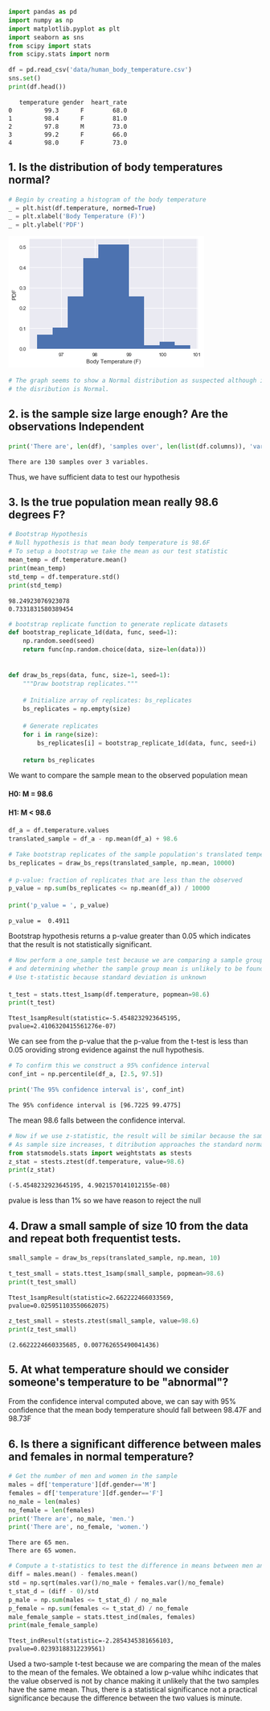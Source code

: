 ```python
import pandas as pd
import numpy as np
import matplotlib.pyplot as plt
import seaborn as sns
from scipy import stats
from scipy.stats import norm
```

```python
df = pd.read_csv('data/human_body_temperature.csv')
sns.set()
print(df.head())
```

       temperature gender  heart_rate
    0         99.3      F        68.0
    1         98.4      F        81.0
    2         97.8      M        73.0
    3         99.2      F        66.0
    4         98.0      F        73.0
    

## 1. Is the distribution of body temperatures normal? 


```python
# Begin by creating a histogram of the body temperature
_ = plt.hist(df.temperature, normed=True)
_ = plt.xlabel('Body Temperature (F)')
_ = plt.ylabel('PDF')
```


![png](output_6_0.png)



```python
# The graph seems to show a Normal distribution as suspected although it is slightly skewed to the left we can safely assume that
# the disribution is Normal.
```

## 2. is the sample size large enough? Are the observations Independent


```python
print('There are', len(df), 'samples over', len(list(df.columns)), 'variables.')
```

    There are 130 samples over 3 variables.
    

Thus, we have sufficient data to test our hypothesis

## 3. Is the true population mean really 98.6 degrees F?


```python
# Bootstrap Hypothesis
# Null hypothesis is that mean body temperature is 98.6F
# To setup a bootstrap we take the mean as our test statistic
mean_temp = df.temperature.mean()
print(mean_temp)
std_temp = df.temperature.std()
print(std_temp)
```

    98.24923076923078
    0.7331831580389454
    


```python
# bootstrap replicate function to generate replicate datasets
def bootstrap_replicate_1d(data, func, seed=1):
    np.random.seed(seed)
    return func(np.random.choice(data, size=len(data)))


def draw_bs_reps(data, func, size=1, seed=1):
    """Draw bootstrap replicates."""

    # Initialize array of replicates: bs_replicates
    bs_replicates = np.empty(size)

    # Generate replicates
    for i in range(size):
        bs_replicates[i] = bootstrap_replicate_1d(data, func, seed+i)

    return bs_replicates
```

We want to compare the sample mean to the observed population mean

#### H0: M = 98.6
#### H1: M < 98.6


```python
df_a = df.temperature.values
translated_sample = df_a - np.mean(df_a) + 98.6
```


```python
# Take bootstrap replicates of the sample population's translated temperatures: bs_replicates
bs_replicates = draw_bs_reps(translated_sample, np.mean, 10000)

# p-value: fraction of replicates that are less than the observed
p_value = np.sum(bs_replicates <= np.mean(df_a)) / 10000

print('p_value = ', p_value)
```

    p_value =  0.4911
    

Bootstrap hypothesis returns a p-value greater than 0.05 which indicates that the result is not statistically significant.


```python
# Now perform a one_sample test because we are comparing a sample group mean to the accepted population mean,
# and determining whether the sample group mean is unlikely to be found with the null hypothesis that the mean temperature equals 98.6F
# Use t-statistic because standard deviation is unknown

t_test = stats.ttest_1samp(df.temperature, popmean=98.6)
print(t_test)
```

    Ttest_1sampResult(statistic=-5.4548232923645195, pvalue=2.4106320415561276e-07)
    

We can see from the p-value that the p-value from the t-test is less than 0.05 oroviding strong evidence against the null hypothesis.


```python
# To confirm this we construct a 95% confidence interval
conf_int = np.percentile(df_a, [2.5, 97.5])
```


```python
print('The 95% confidence interval is', conf_int)
```

    The 95% confidence interval is [96.7225 99.4775]
The mean 98.6 falls between the confidence interval. 


```python
# Now if we use z-statistic, the result will be similar because the sample size is quite large.
# As sample size increases, t ditribution approaches the standard normal z distribution.
from statsmodels.stats import weightstats as stests
z_stat = stests.ztest(df.temperature, value=98.6)
print(z_stat)
```

    (-5.4548232923645195, 4.9021570141012155e-08)
    

pvalue is less than 1% so we have reason to reject the null

## 4. Draw a small sample of size 10 from the data and repeat both frequentist tests.


```python
small_sample = draw_bs_reps(translated_sample, np.mean, 10)
```


```python
t_test_small = stats.ttest_1samp(small_sample, popmean=98.6)
print(t_test_small)
```

    Ttest_1sampResult(statistic=2.662222466033569, pvalue=0.025951103550662075)
    


```python
z_test_small = stests.ztest(small_sample, value=98.6)
print(z_test_small)
```

    (2.6622224660335685, 0.007762655490041436)
    

## 5. At what temperature should we consider someone's temperature to be "abnormal"?

From the confidence interval computed above, we can say with 95% confidence that the mean body temperature should fall between 98.47F and 98.73F

## 6. Is there a significant difference between males and females in normal temperature?


```python
# Get the number of men and women in the sample
males = df['temperature'][df.gender=='M']
females = df['temperature'][df.gender=='F']
no_male = len(males)
no_female = len(females)
print('There are', no_male, 'men.')
print('There are', no_female, 'women.')
```

    There are 65 men.
    There are 65 women.
    


```python
# Compute a t-statistics to test the difference in means between men and women
diff = males.mean() - females.mean()
std = np.sqrt(males.var()/no_male + females.var()/no_female)
t_stat_d = (diff - 0)/std
p_male = np.sum(males <= t_stat_d) / no_male
p_female = np.sum(females <= t_stat_d) / no_female
male_female_sample = stats.ttest_ind(males, females)
print(male_female_sample)
```

    Ttest_indResult(statistic=-2.2854345381656103, pvalue=0.02393188312239561)
    

Used a two-sample t-test because we are comparing the mean of the males to the mean of the females. We obtained a low p-value whihc indicates that the value observed is not by chance making it unlikely that the two samples have the same mean. Thus, there is a statistical significance not a practical significance because the difference between the two values is minute.

